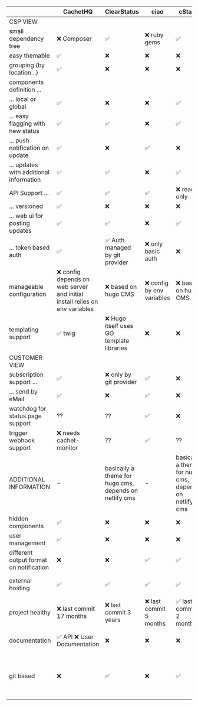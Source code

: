 |                                          | CachetHQ  | ClearStatus | ciao | cState | Gatus | Issue Status | statusfy |
|------------------------------------------|-----------|-------------|------|--------|-------|--------------|----------|
| CSP VIEW                                 |           |             |      |        |       |              |          |
| small dependency tree                    | ❌ Composer | ✅ | ❌ ruby gems | ✅ | ⁇ helm chart | ❌ npm/github/zapier | ❌ npm dependencies very huge |
| easy themable                            | ✅ | ❌ | ❌ | ❌ | ❌ | ❌ | ✅ |
| grouping (by location...)                | ✅ | ❌ | ❌ | ❌ | ✅ | ⁇ | ✅ |
| components definition ...
| ... local or global                      | ✅ | ❌ | ❌ | ✅ | ⁇ | ✅ | ❌ |
| ... easy flagging with new status        | ✅ | ✅ | ❌ | ✅ | ⁇ | ✅ | ❌ |
| ... push notification on update          | ✅ | ❌ | ✅ | ❌ | ✅ | ⁇ | ✅ |
| ... updates with additional information  | ✅ | ✅ | ❌ | ✅ | ⁇ | ⁇ | ⁇ |
| API Support ...                          | ✅ | ✅ | ✅ | ❌ read only | ❌ | ✅ GitHub API | ❌ | ❌ read only |
| ... versioned                            | ✅ | ❌ | ❌ | ❌ | ❌ | ✅ | ⁇ |
| ... web ui for posting updates           | ✅ | ✅ | ❌ | ✅ | ❌ | ❌ | ❌ |
| ... token based auth                     | ✅ | ✅ Auth managed by git provider | ❌ only basic auth | ❌ | ❌ BUT OIDC! | ✅ | ❌ |
| manageable configuration                 | ❌ config depends on web server and initial install relies on env variables | ❌ based on hugo CMS | ❌ config by env variables | ❌ based on hugo CMS | ✅ | ❌ | ❌ no real config needed |
| templating support                       | ✅ twig | ❌ Hugo itself uses GO template libraries | ❌ | ❌ | ❌ | ❌ | ❌ |
| CUSTOMER VIEW                            |   |   |   |   |   |   |
| subscription support ...                 | ✅ | ❌ only by git provider | ✅ | ❌ | ❌ | ✅ | ✅ |
| ... send by eMail                        | ✅ | ❌ | ✅ | ❌ | ✅ | ✅ | ❌ | ❌ |
| watchdog for status page support         | ⁇ | ⁇ | ✅ | ❌ | ✅ | ⁇ | ❌ |
| trigger webhook support                  | ❌ needs cachet-monitor | ⁇ | ✅ | ⁇ | ✅ | ⁇ | ❌ |
| ADDITIONAL INFORMATION                   | - | basically a theme for hugo cms, depends on netlify cms | - | basically a theme for hugo cms, depends on netlify cms | - | It's highly optimized for github pages  | SPA created with netlify |
| hidden components                        | ✅ | ❌ | ❌ | ❌ | ❌ | ❌ | ❌ |
| user management                          | ✅ | ❌ | ❌ | ❌ | ✅ by OIDC | ⁇ through github? | ❌ |
| different output format on notification  | ❌ | ❌ | ✅ | ✅ | ✅ | ❌ | ✅ | 
| external hosting                         | ✅ | ✅ | ✅ | ✅ | ✅ | ❌ looks like you are limited to github | ✅ |
| project healthy                          | ❌ last commit 17 months | ❌ last commit 3 years | ❌ last commit 5 months | ✅ last commit 2 months | ✅ recent activities | ✅ recent activities | ❌ archived and abondend by the owner | 
| documentation                            | ✅ API ❌ User Documentation | ❌ | ❌ | ❌ | ✅ | ⁇u | ❌ not reachable anymore |
| git based                                | ❌ | ✅ | ❌ | ✅ | ❌ | ✅ | ⁇ a netlify based installation is able to communicate with github |